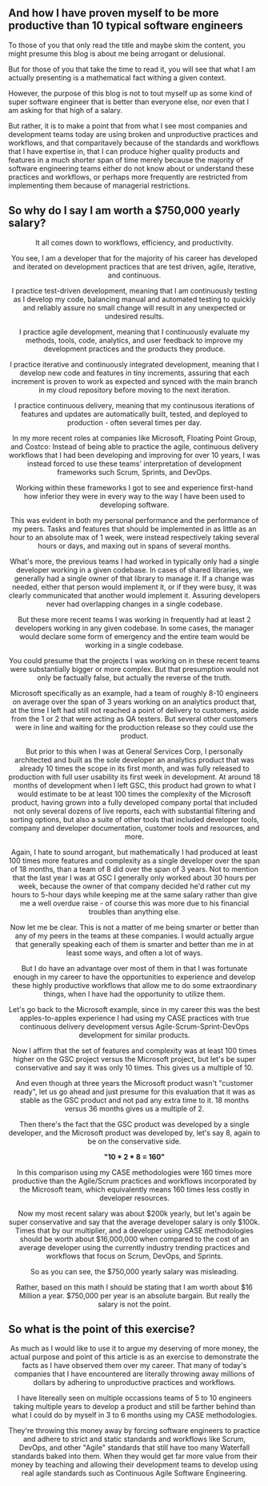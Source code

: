 <webui-data data-page-title="Why as a Principal-Level Software Engineer I am worth a $750,000 yearly salary" data-page-subtitle=""></webui-data>
<webui-data data-page-next-page='{"name":"CASE Book","href":"/blogs/book_published_for_case_continuous_agile_software_engineering"}'></webui-data>

## And how I have proven myself to be more productive than 10 typical software engineers

<webui-sideimage src="https://cdn.myfi.ws/v/Vecteezy/trustworthy-and-honesty-to-believe-in-work-together.svg">

To those of you that only read the title and maybe skim the content, you might presume this blog is about me being arrogant or delusional.

But for those of you that take the time to read it, you will see that what I am actually presenting is a mathematical fact withing a given context.

However, the purpose of this blog is not to tout myself up as some kind of super software engineer that is better than everyone else, nor even that I am asking for that high of a salary.

But rather, it is to make a point that from what I see most companies and development teams today are using broken and unproductive practices and workflows, and that comparitavely because of the standards and workflows that I have expertise in, that I can produce higher quality products and features in a much shorter span of time merely because the majority of software engineering teams either do not know about or understand these practices and workflows, or perhaps more frequently are restricted from implementing them because of managerial restrictions.

</webui-sideimage>

## So why do I say I am worth a $750,000 yearly salary?

<webui-side-by-side elevation="10" class="mb-5">

<webui-flex column align="center" justify="center" class="readable-content">

<webui-paper>

It all comes down to workflows, efficiency, and productivity.

You see, I am a developer that for the majority of his career has developed and iterated on development practices that are test driven, agile, iterative, and continuous.

</webui-paper>

</webui-flex>

<webui-flex column align="center" justify="center" class="readable-content">

<webui-paper>

I practice test-driven development, meaning that I am continuously testing as I develop my code, balancing manual and automated testing to quickly and reliably assure no small change will result in any unexpected or undesired results.

I practice agile development, meaning that I continuously evaluate my methods, tools, code, analytics, and user feedback to improve my development practices and the products they produce.

I practice iterative and continuously integrated development, meaning that I develop new code and features in tiny increments, assuring that each increment is proven to work as expected and synced with the main branch in my cloud repository before moving to the next iteration.

I practice continuous delivery, meaning that my continusous iterations of features and updates are automatically built, tested, and deployed to production - often several times per day.

</webui-paper>

</webui-flex>

</webui-side-by-side>

<webui-side-by-side elevation="-10" class="mb-5">

<webui-flex column align="center" justify="center" class="readable-content">

<webui-paper>

In my more recent roles at companies like Microsoft, Floating Point Group, and Costco: Instead of being able to practice the agile, continuous delivery workflows that I had been developing and improving for over 10 years, I was instead forced to use these teams' interpretation of development frameworks such Scrum, Sprints, and DevOps.

Working within these frameworks I got to see and experience first-hand how inferior they were in every way to the way I have been used to developing software.

This was evident in both my personal performance and the performance of my peers. Tasks and features that should be implemented in as little as an hour to an absolute max of 1 week, were instead respectively taking several hours or days, and maxing out in spans of several months.

</webui-paper>

</webui-flex>

<webui-flex column align="center" justify="center" class="readable-content">

<webui-paper>

What's more, the previous teams I had worked in typically only had a single developer working in a given codebase. In cases of shared libraries, we generally had a single owner of that library to manage it. If a change was needed, either that person would implement it, or if they were busy, it was clearly communicated that another would implement it. Assuring developers never had overlapping changes in a single codebase.

But these more recent teams I was working in frequently had at least 2 developers working in any given codebase. In some cases, the manager would declare some form of emergency and the entire team would be working in a single codebase.

</webui-paper>

</webui-flex>

</webui-side-by-side>

<webui-side-by-side elevation="10" class="mb-5">

<webui-flex column align="center" justify="center" class="readable-content">

<webui-paper>

You could presume that the projects I was working on in these recent teams were substantially bigger or more complex. But that presumption would not only be factually false, but actually the reverse of the truth.

Microsoft specifically as an example, had a team of roughly 8-10 engineers on average over the span of 3 years working on an analytics product that, at the time I left had still not reached a point of delivery to customers, aside from the 1 or 2 that were acting as QA testers. But several other customers were in line and waiting for the production release so they could use the product.

But prior to this when I was at General Services Corp, I personally architected and built as the sole developer an analytics product that was already 10 times the scope in its first month, and was fully released to production with full user usability its first week in development. At around 18 months of development when I left GSC, this product had grown to what I would estimate to be at least 100 times the complexity of the Microsoft product, having grown into a fully developed company portal that included not only several dozens of live reports, each with substantial filtering and sorting options, but also a suite of other tools that included developer tools, company and developer documentation, customer tools and resources, and more.

</webui-paper>

</webui-flex>

<webui-flex column align="center" justify="center" class="readable-content">

<webui-paper>

Again, I hate to sound arrogant, but mathematically I had produced at least 100 times more features and complexity as a single developer over the span of 18 months, than a team of 8 did over the span of 3 years. Not to mention that the last year I was at GSC I generally only worked about 30 hours per week, because the owner of that company decided he'd rather cut my hours to 5-hour days while keeping me at the same salary rather than give me a well overdue raise - of course this was more due to his financial troubles than anything else.

</webui-paper>

</webui-flex>

</webui-side-by-side>

<webui-side-by-side elevation="-10" class="mb-5">

<webui-flex column align="center" justify="center" class="readable-content">

Now let me be clear. This is not a matter of me being smarter or better than any of my peers in the teams at these companies. I would actually argue that generally speaking each of them is smarter and better than me in at least some ways, and often a lot of ways.

<webui-paper>

</webui-paper>

</webui-flex>

<webui-flex column align="center" justify="center" class="readable-content">

<webui-paper>

But I do have an advantage over most of them in that I was fortunate enough in my career to have the opportunities to experience and develop these highly productive workflows that allow me to do some extraordinary things, when I have had the opportunity to utilize them.

</webui-paper>

</webui-flex>

</webui-side-by-side>

<webui-side-by-side elevation="10" class="mb-5">

<webui-flex column align="center" justify="center" class="readable-content">

<webui-paper>

Let's go back to the Microsoft example, since in my career this was the best apples-to-apples experience I had using my CASE practices with true continuous delivery development versus Agile-Scrum-Sprint-DevOps development for similar products.

Now I affirm that the set of features and complexity was at least 100 times higher on the GSC project versus the Microsoft project, but let's be super conservative and say it was only 10 times. This gives us a multiple of 10.

And even though at three years the Microsoft product wasn't "customer ready", let us go ahead and just presume for this evaluation that it was as stable as the GSC product and not pad any extra time to it. 18 months versus 36 months gives us a multiple of 2.

Then there's the fact that the GSC product was developed by a single developer, and the Microsoft product was developed by, let's say 8, again to be on the conservative side.

</webui-paper>

</webui-flex>

<webui-flex column align="center" justify="center" class="readable-content">

<webui-paper class="mb-5">

**"10 * 2 * 8 = 160"**

</webui-paper>

<webui-paper>

In this comparison using my CASE methodologies were 160 times more productive than the Agile/Scrum practices and workflows incorporated by the Microsoft team, which equivalently means 160 times less costly in developer resources.

Now my most recent salary was about $200k yearly, but let's again be super conservative and say that the average developer salary is only $100k. Times that by our multiplier, and a developer using CASE methodologies should be worth about $16,000,000 when compared to the cost of an average developer using the currently industry trending practices and workflows that focus on Scrum, DevOps, and Sprints.

So as you can see, the $750,000 yearly salary was misleading.

Rather, based on this math I should be stating that I am worth about $16 Million a year. $750,000 per year is an absolute bargain. But really the salary is not the point.

</webui-paper>

</webui-flex>

</webui-side-by-side>

## So what is the point of this exercise?

<webui-side-by-side elevation="-10" class="mb-5">

<webui-flex column align="center" justify="center" class="readable-content">

<webui-paper>

As much as I would like to use it to argue my deserving of more money, the actual purpose and point of this article is as an exercise to demonstrate the facts as I have observed them over my career. That many of today's companies that I have encountered are literally throwing away millions of dollars by adhering to unproductive practices and workflows.

I have litereally seen on multiple occassions teams of 5 to 10 engineers taking multiple years to develop a product and still be farther behind than what I could do by myself in 3 to 6 months using my CASE methodologies.

</webui-paper>

</webui-flex>

<webui-flex column align="center" justify="center" class="readable-content">

<webui-paper>

They're throwing this money away by forcing software engineers to practice and adhere to strict and static standards and workflows like Scrum, DevOps, and other "Agile" standards that still have too many Waterfall standards baked into them. When they would get far more value from their money by teaching and allowing their development teams to develop using real agile standards such as Continuous Agile Software Engineering.

</webui-paper>

</webui-flex>

</webui-side-by-side>
